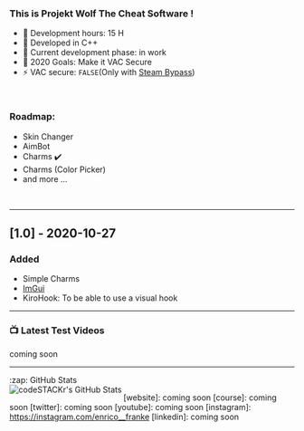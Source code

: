 ### This is Projekt Wolf The Cheat Software !

- 🔭 Development hours: 15 H
- 🌱  Developed in C++ 
- 👯 Current development phase: in work
- 🥅 2020 Goals: Make it VAC Secure
- ⚡ VAC secure: ``` FALSE ```(Only with [Steam Bypass](https://github.com/danielkrupinski/VAC-Bypass))

<br />

### Roadmap:

- Skin Changer
- AimBot
- Charms ✔️
- Charms (Color Picker)
- and more ...

<br />

---

## [1.0] - 2020-10-27

### Added

- Simple Charms
- [ImGui](https://github.com/ocornut/imgui)
- KiroHook: To be able to use a visual hook 

---

### 📺 Latest Test Videos

<!-- YOUTUBE:START -->
coming soon
<!-- YOUTUBE:END -->

---
  <summary>:zap: GitHub Stats</summary>

  <img align="left" alt="codeSTACKr's GitHub Stats" src="https://github-readme-stats.codestackr.vercel.app/api?username=enricofranke&show_icons=true&hide_border=true" />

</details>

[website]: coming soon
[course]: coming soon
[twitter]: coming soon
[youtube]: coming soon
[instagram]: https://instagram.com/enrico__franke
[linkedin]: coming soon
